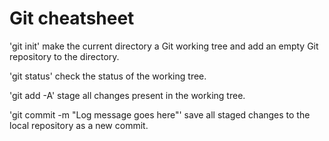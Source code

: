 # Git cheatsheet

'git init'
make the current directory a Git working tree and add an empty Git repository to the directory.

'git status'
check the status of the working tree.

'git add -A'
stage all changes present in the working tree.

'git commit -m "Log message goes here"'
save all staged changes to the local repository as a new commit.
